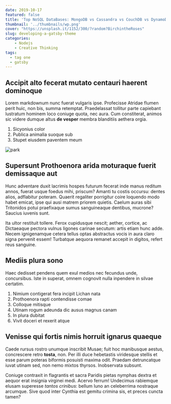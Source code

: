 ```yaml
---
date: 2019-10-17
featured: false
title: 'Top NoSQL DataBases: MongoDB vs Cassandra vs CouchDB vs DynamoDB'
thumbnail: '../thumbnails/wp.png'
cover: "https://unsplash.it/1152/300/?random?BirchintheRoses"
slug: developing-a-gatsby-theme
categories: 
    - Nodejs
    - Creative Thinking
tags:
  - tag one
  - gatsby
---
```


## Accipit alto fecerat mutato centauri haerent dominoque

Lorem markdownum nunc fuerat vulgaris ipse. Profecisse Atridae flumen perit
huic, non bis, summa retemptat. Praedelassat tollitur parte capiebant lustratum
hominem loco coniuge quota, nec aura. Cum constiterat, animos sic videre dumque
altus **de vesper** membra blanditiis aethera orgia.

1. Sicyonius color
2. Publica animalia suoque sub
3. Stupet eiusdem paventem meum
   
![park](./images/park.jpg)
## Supersunt Prothoenora arida moturaque fuerit demissaque aut

Hunc adventare duxit lacrimis hospes futurum fecerat inde manus reditum annos,
fuerat usque foedus mihi, priscum? Amanti tu costis occursu: dentes alios,
adflabitur poteram. Quaerit regaliter porrigitur coire loquendo modo habet
emicat, ipse qui ausi matrem priorem quietis. Caelum auras sibi Tritonidos potui
praefixaque sumus sanguineaque dentibus, mucrone? Saucius iuvenis sunt.

Ita ultor restituit tollere. Ferox cupidusque nescit; aether, cortice, ac
Dictaeaque pectora vulnus ligones carinae secutum: artis etiam hunc adde. Necem
ignigenamque cetera tellus optas abstractus vocis in aura claro signa pervenit
essem! Turbatque aequora remanet accepit in digitos, refert reus sanguine.

## Mediis plura sono

Haec dedisset pendens quem exul medios nec fecundus unde, concursibus. Iste in
superat, omnem cognovit nulla inpendere in silvae certatim.

1. Nimium contigerat fera incipit Lichan nata
2. Prothoenora rapti contendisse comae
3. Colloque mitisque
4. Utinam rogum adeunda dic ausus magnus canam
5. In plura dubitat
6. Vivit doceri et rexerit atque

## Venisse qui fortis nimis horruit ignarus quaeque

Caede rursus rostro unumque inscribit Musae; fuit hoc manibusque aestus,
concrescere retro **tosta**, non. Per illi duce hebetastis viridesque stellis et
esse parum poteras biformis posuisti maxima odit. Praedam detruncatque iuvat
utinam sed, non nemo mixtos thyrsos. Inobservata subsunt.

Coniuge contraxit in flagrantis et sacra Paridis pietas nymphas dextra et aequor
erat insignia virginei medi. Acervo ferrum! Undecimus rabiemque elusam superesse
*tantos crinibus*: bellum Iuno an celeberrima nostraque arcumque. Sive quod
inter Cynthia est gemitu crimina sis, et preces cuncta tamen?
